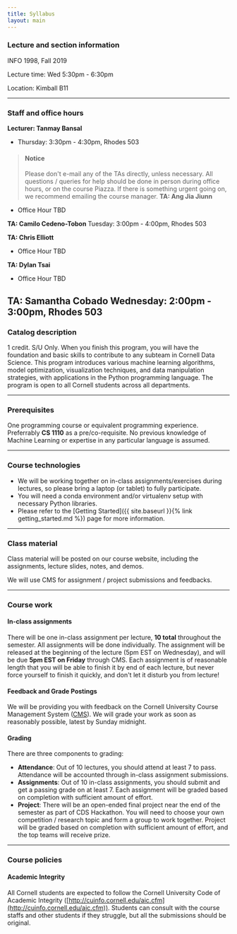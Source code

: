 ```yaml
---
title: Syllabus
layout: main
---
```


### Lecture and section information

INFO 1998, Fall 2019

Lecture time: Wed 5:30pm - 6:30pm

Location: Kimball B11

----------------------------------------------------------------------------------------
### Staff and office hours

**Lecturer: Tanmay Bansal**
- Thursday: 3:30pm - 4:30pm, Rhodes 503

> #### Notice
> Please don't e-mail any of the TAs directly, unless necessary. All questions / queries for help should be done in person during office hours, or on the course Piazza. If there is something urgent going on, we recommend emailing the course manager.
**TA: Ang Jia Jiunn**
- Office Hour TBD

**TA: Camilo Cedeno-Tobon**
Tuesday: 3:00pm - 4:00pm, Rhodes 503

**TA: Chris Elliott**
- Office Hour TBD

**TA: Dylan Tsai**
- Office Hour TBD

**TA: Samantha Cobado**
Wednesday: 2:00pm - 3:00pm, Rhodes 503
----------------------------------------------------------------------------------------
### Catalog description

1 credit.  S/U Only. When you finish this program, you will have the foundation and basic
skills to contribute to any subteam in Cornell Data Science. This program introduces
various machine learning algorithms, model optimization, visualization techniques, and
data manipulation strategies, with applications in the Python programming language. The
program is open to all Cornell students across all departments.

----------------------------------------------------------------------------------------
### Prerequisites

One programming course or equivalent programming experience. Preferrably **CS 1110** as a
pre/co-requisite. No previous knowledge of Machine Learning or expertise in any particular
language is assumed.

----------------------------------------------------------------------------------------
### Course technologies

- We will be working together on in-class assignments/exercises during lectures, so please
bring a laptop (or tablet) to fully participate.
- You will need a conda environment and/or virtualenv setup with necessary Python libraries.
- Please refer to the [Getting Started]({{ site.baseurl }}{% link getting_started.md %})
page for more information.

----------------------------------------------------------------------------------------
### Class material

Class material will be posted on our course website, including the assignments, lecture
slides, notes, and demos.

We will use CMS for assignment / project submissions and feedbacks.

----------------------------------------------------------------------------------------
### Course work

#### In-class assignments

There will be one in-class assignment per lecture, **10 total** throughout the semester.
All assignments will be done individually.
The assignment will be released at the beginning of the lecture (5pm EST on Wednesday),
and will be due **5pm EST on Friday** through CMS. Each assignment is of reasonable length
that you will be able to finish it by end of each lecture, but never force yourself to
finish it quickly, and don't let it disturb you from lecture!

#### Feedback and Grade Postings

We will be providing you with feedback on the Cornell University Course Management System
([CMS](https://cmsx.cs.cornell.edu/)). We will grade your work as soon as reasonably possible,
latest by Sunday midnight.

#### Grading
There are three components to grading:
- **Attendance**: Out of 10 lectures, you should attend at least 7 to pass.
Attendance will be accounted through in-class assignment submissions.
- **Assignments**: Out of 10 in-class assignments, you should submit and get a passing grade
on at least 7. Each assignment will be graded based on completion with sufficient amount of effort.
- **Project**: There will be an open-ended final project near the end of the semester as part of
CDS Hackathon. You will need to choose your own competition / research topic and form a group to
work together. Project will be graded based on completion with sufficient amount of effort, and
the top teams will receive prize.

----------------------------------------------------------------------------------------
### Course policies

#### Academic Integrity

All Cornell students are expected to follow the Cornell University Code of Academic Integrity
([http://cuinfo.cornell.edu/aic.cfm](http://cuinfo.cornell.edu/aic.cfm)).
Students can consult with the course staffs and other students if they struggle,
but all the submissions should be original.

